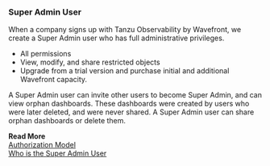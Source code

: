 ### Super Admin User

When a company signs up with Tanzu Observability by Wavefront, we create a Super Admin user who has full administrative privileges.
* All permissions
* View, modify, and share restricted objects
* Upgrade from a trial version and purchase initial and additional Wavefront capacity.

A Super Admin user can invite other users to become Super Admin, and can view orphan dashboards. These dashboards were created by users who were later deleted, and were never shared. A Super Admin user can share orphan dashboards or delete them.

**Read More**<br/>
[Authorization Model](https://docs.wavefront.com/authorization.html)<br/>
[Who is the Super Admin User](https://docs.wavefront.com/authorization-faq.html#who-is-the-super-admin-user)
